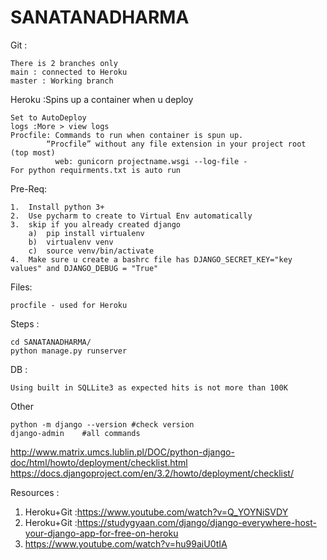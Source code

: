 # SANATANADHARMA

Git :

    There is 2 branches only
    main : connected to Heroku
    master : Working branch

Heroku :Spins up a container when u deploy

    Set to AutoDeploy
    logs :More > view logs 
    Procfile: Commands to run when container is spun up.
            “Procfile” without any file extension in your project root (top most)
              web: gunicorn projectname.wsgi --log-file -
    For python requirments.txt is auto run
    
    
Pre-Req:


    1.  Install python 3+
    2.  Use pycharm to create to Virtual Env automatically 
    3.  skip if you already created django
        a)  pip install virtualenv
        b)  virtualenv venv
        c)  source venv/bin/activate
    4.  Make sure u create a bashrc file has DJANGO_SECRET_KEY="key values" and DJANGO_DEBUG = "True" 


Files:

    procfile - used for Heroku
    
Steps :

    cd SANATANADHARMA/
    python manage.py runserver


DB :

    Using built in SQLLite3 as expected hits is not more than 100K

Other

    python -m django --version #check version
    django-admin    #all commands 



http://www.matrix.umcs.lublin.pl/DOC/python-django-doc/html/howto/deployment/checklist.html
https://docs.djangoproject.com/en/3.2/howto/deployment/checklist/


Resources :

1.  Heroku+Git :https://www.youtube.com/watch?v=Q_YOYNiSVDY
2.  Heroku+Git :https://studygyaan.com/django/django-everywhere-host-your-django-app-for-free-on-heroku
3.  https://www.youtube.com/watch?v=hu99aiU0tIA
